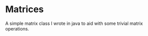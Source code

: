 Matrices
========

A simple matrix class I wrote in java to aid with some trivial matrix operations.